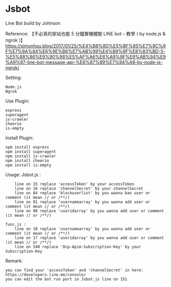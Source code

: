 # Jsbot
Line Bot build by Johnson

Reference:
	【不必真的架站也能 5 分鐘實機體驗 LINE bot – 教學 ( by node.js & ngrok )】
	https://simonhsu.blog/2017/01/25/%E4%B8%8D%E5%BF%85%E7%9C%9F%E7%9A%84%E6%9E%B6%E7%AB%99%E4%B9%9F%E8%83%BD-5-%E5%88%86%E9%90%98%E5%AF%A6%E6%A9%9F%E9%AB%94%E9%A9%97-line-bot-message-api-%E6%87%89%E7%94%A8-by-node-js-ngrok/

Setting:

	Node.js
	Ngrok

Use Plugin:

	express
	superagent
	js-crawler
	cheerio
	is-empty
	
Install Plugin:

	npm install express
	npm install superagent
	npm install js-crawler
	npm install cheerio
	npm install is-empty

Usage:
	Jsbot.js : 
	
		line on 15 replace 'accessToken' by your accessToken
		line on 16 replace 'channelSecret' by your channelSecret
		line on 84 replace 'blockuserlist' by you wanna ban user or comment (it mean // or /**/)
		line on 91 replace 'usernamearray' by you wanna add user or comment (it mean // or /**/)
		line on 98 replace 'useridarray' by you wanna add user or comment (it mean // or /**/)
	
	func.js :
		line on 10 replace 'usernamearray' by you wanna add user or comment (it mean // or /**/)
		line on 17 replace 'useridarray' by you wanna add user or comment (it mean // or /**/)
		line on 540 replace 'Ocp-Apim-Subscription-Key' by your Subscription-Key 

Remark:

	you can find your 'accessToken' and 'channelSecret' in here: https://developers.line.me/console/
	you can edit the bot run port in Jsbot.js line on 151
